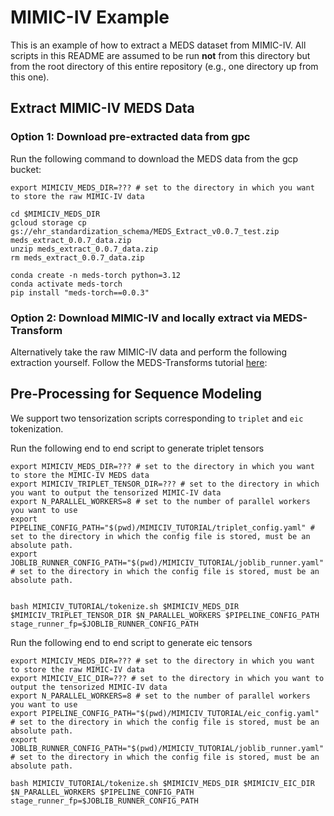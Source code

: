 # MIMIC-IV Example

This is an example of how to extract a MEDS dataset from MIMIC-IV. All scripts in this README are assumed to
be run **not** from this directory but from the root directory of this entire repository (e.g., one directory
up from this one).

## Extract MIMIC-IV MEDS Data

### Option 1: Download pre-extracted data from gpc

Run the following command to download the MEDS data from the gcp bucket:

```console
export MIMICIV_MEDS_DIR=??? # set to the directory in which you want to store the raw MIMIC-IV data

cd $MIMICIV_MEDS_DIR
gcloud storage cp gs://ehr_standardization_schema/MEDS_Extract_v0.0.7_test.zip meds_extract_0.0.7_data.zip
unzip meds_extract_0.0.7_data.zip
rm meds_extract_0.0.7_data.zip
```

```console
conda create -n meds-torch python=3.12
conda activate meds-torch
pip install "meds-torch==0.0.3"
```

### Option 2: Download MIMIC-IV and locally extract via MEDS-Transform

Alternatively take the raw MIMIC-IV data and perform the following extraction yourself. Follow the MEDS-Transforms tutorial
[here](https://github.com/mmcdermott/MEDS_transforms/blob/main/MIMIC-IV_Example/README.md):

## Pre-Processing for Sequence Modeling

We support two tensorization scripts corresponding to `triplet` and `eic` tokenization.

Run the following end to end script to generate triplet tensors

```console
export MIMICIV_MEDS_DIR=??? # set to the directory in which you want to store the MIMIC-IV MEDS data
export MIMICIV_TRIPLET_TENSOR_DIR=??? # set to the directory in which you want to output the tensorized MIMIC-IV data
export N_PARALLEL_WORKERS=8 # set to the number of parallel workers you want to use
export PIPELINE_CONFIG_PATH="$(pwd)/MIMICIV_TUTORIAL/triplet_config.yaml" # set to the directory in which the config file is stored, must be an absolute path.
export JOBLIB_RUNNER_CONFIG_PATH="$(pwd)/MIMICIV_TUTORIAL/joblib_runner.yaml" # set to the directory in which the config file is stored, must be an absolute path.


bash MIMICIV_TUTORIAL/tokenize.sh $MIMICIV_MEDS_DIR $MIMICIV_TRIPLET_TENSOR_DIR $N_PARALLEL_WORKERS $PIPELINE_CONFIG_PATH stage_runner_fp=$JOBLIB_RUNNER_CONFIG_PATH
```

Run the following end to end script to generate eic tensors

```console
export MIMICIV_MEDS_DIR=??? # set to the directory in which you want to store the raw MIMIC-IV data
export MIMICIV_EIC_DIR=??? # set to the directory in which you want to output the tensorized MIMIC-IV data
export N_PARALLEL_WORKERS=8 # set to the number of parallel workers you want to use
export PIPELINE_CONFIG_PATH="$(pwd)/MIMICIV_TUTORIAL/eic_config.yaml" # set to the directory in which the config file is stored, must be an absolute path.
export JOBLIB_RUNNER_CONFIG_PATH="$(pwd)/MIMICIV_TUTORIAL/joblib_runner.yaml" # set to the directory in which the config file is stored, must be an absolute path.

bash MIMICIV_TUTORIAL/tokenize.sh $MIMICIV_MEDS_DIR $MIMICIV_EIC_DIR $N_PARALLEL_WORKERS $PIPELINE_CONFIG_PATH stage_runner_fp=$JOBLIB_RUNNER_CONFIG_PATH
```
